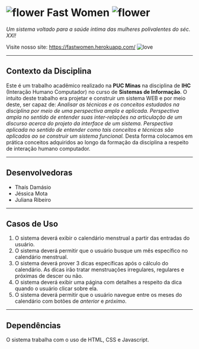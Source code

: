 # ![flower][logo] Fast Women ![flower][logo]
*Um sistema voltado para a saúde íntima das mulheres polivalentes do séc. XXI!*

Visite nosso site: https://fastwomen.herokuapp.com/ ![love][heart]
***
Contexto da Disciplina
------
Este é um trabalho acadêmico realizado na **PUC Minas** na disciplina de **IHC** (Interação Humano Computador) 
no curso de **Sistemas de Informação**.
O intuito deste trabalho era projetar e construir um sistema WEB e por meio deste, ser capaz de:
*Analisar as técnicas e os conceitos estudados na disciplina por meio de uma
perspectiva ampla e aplicada. Perspectiva ampla no sentido de entender suas inter-relações na articulação
de um discurso acerca do projeto da interface de um sistema. Perspectiva aplicada no sentido de entender
como tais conceitos e técnicas são aplicados ao se construir um sistema funcional.*
Desta forma colocamos em prática conceitos adquiridos ao longo da formação da disciplina a respeito de interação
humano computador.
***
Desenvolvedoras
------
* Thaís Damásio
* Jéssica Mota
* Juliana Ribeiro
***
Casos de Uso
------
1. O sistema deverá exibir o calendário menstrual a partir das entradas do usuário.
2. O sistema deverá permitir que o usuário busque um mês específico no calendário menstrual.
3. O sistema deverá prover 3 dicas específicas após o cálculo do calendário. As dicas irão tratar
menstruações irregulares, regulares e próximas de descer ou não.
4. O sistema deverá exibir uma página com detalhes a respeito da dica quando o usuário clicar sobre ela.
5. O sistema deverá permitir que o usuário navegue entre os meses do calendário com botões de *anterior* e *próximo*.
***
Dependências
------
O sistema trabalha com o uso de HTML, CSS e Javascript.

[logo]: https://img.icons8.com/office/16/000000/spring.png "Flower"
[heart]: https://img.icons8.com/material-two-tone/24/000000/novel.png "Heart"
